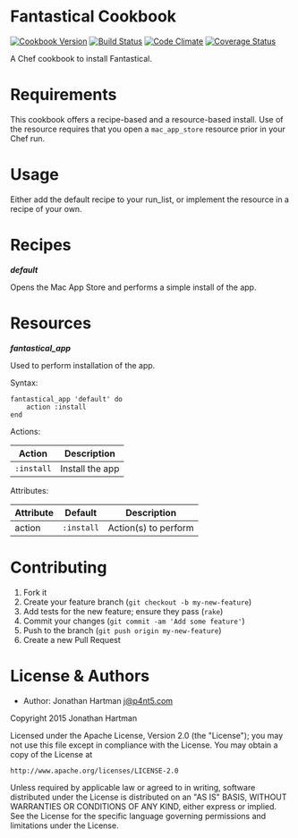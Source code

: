 Fantastical Cookbook
====================
[![Cookbook Version](https://img.shields.io/cookbook/v/fantastical.svg)][cookbook]
[![Build Status](https://img.shields.io/travis/RoboticCheese/fantastical-chef.svg)][travis]
[![Code Climate](https://img.shields.io/codeclimate/github/RoboticCheese/fantastical-chef.svg)][codeclimate]
[![Coverage Status](https://img.shields.io/coveralls/RoboticCheese/fantastical-chef.svg)][coveralls]

[cookbook]: https://supermarket.chef.io/cookbooks/fantastical
[travis]: https://travis-ci.org/RoboticCheese/fantastical-chef
[codeclimate]: https://codeclimate.com/github/RoboticCheese/fantastical-chef
[coveralls]: https://coveralls.io/r/RoboticCheese/fantastical-chef

A Chef cookbook to install Fantastical.

Requirements
============

This cookbook offers a recipe-based and a resource-based install. Use of the
resource requires that you open a `mac_app_store` resource prior in your Chef
run.

Usage
=====

Either add the default recipe to your run_list, or implement the resource in
a recipe of your own.

Recipes
=======

***default***

Opens the Mac App Store and performs a simple install of the app.

Resources
=========

***fantastical_app***

Used to perform installation of the app.

Syntax:

    fantastical_app 'default' do
        action :install
    end

Actions:

| Action     | Description     |
|------------|-----------------|
| `:install` | Install the app |

Attributes:

| Attribute  | Default        | Description          |
|------------|----------------|----------------------|
| action     | `:install`     | Action(s) to perform |

Contributing
============

1. Fork it
2. Create your feature branch (`git checkout -b my-new-feature`)
3. Add tests for the new feature; ensure they pass (`rake`)
4. Commit your changes (`git commit -am 'Add some feature'`)
5. Push to the branch (`git push origin my-new-feature`)
6. Create a new Pull Request

License & Authors
=================
- Author: Jonathan Hartman <j@p4nt5.com>

Copyright 2015 Jonathan Hartman

Licensed under the Apache License, Version 2.0 (the "License");
you may not use this file except in compliance with the License.
You may obtain a copy of the License at

    http://www.apache.org/licenses/LICENSE-2.0

Unless required by applicable law or agreed to in writing, software
distributed under the License is distributed on an "AS IS" BASIS,
WITHOUT WARRANTIES OR CONDITIONS OF ANY KIND, either express or implied.
See the License for the specific language governing permissions and
limitations under the License.
